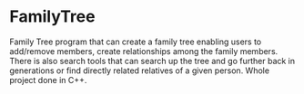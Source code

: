 # FamilyTree
Family Tree program that can create a family tree enabling users to add/remove members, create relationships among the family members. There is also search tools that can search up the tree and go further back in generations or find directly related relatives of a given person. Whole project done in C++.
